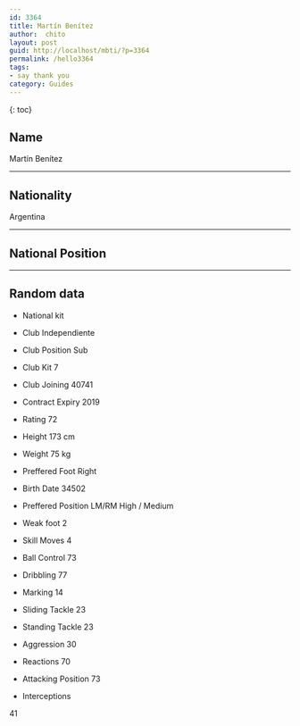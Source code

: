 ```yaml
---
id: 3364
title: Martín Benítez
author:  chito 
layout: post
guid: http://localhost/mbti/?p=3364
permalink: /hello3364
tags:
- say thank you
category: Guides
---
```



{: toc}


## Name  
Martín Benítez 

* * *

## Nationality  
Argentina 

* * *

## National Position 

* * *

## Random data 

  * National kit 
  * Club 
Independiente 

  * Club Position 
Sub 

  * Club Kit 
7 

  * Club Joining 
40741 

  * Contract Expiry 
2019 

  * Rating 
72 

  * Height 
173 cm 

  * Weight 
75 kg 

  * Preffered Foot 
Right 

  * Birth Date 
34502 

  * Preffered Position 
LM/RM High / Medium 

  * Weak foot 
2 

  * Skill Moves 
4 

  * Ball Control 
73 

  * Dribbling 
77 

  * Marking 
14 

  * Sliding Tackle 
23 

  * Standing Tackle 
23 

  * Aggression 
30 

  * Reactions 
70 

  * Attacking Position 
73 

  * Interceptions 

41</ul>